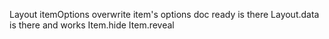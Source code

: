 Layout itemOptions overwrite item's options
doc ready is there
Layout.data is there and works
Item.hide
Item.reveal

